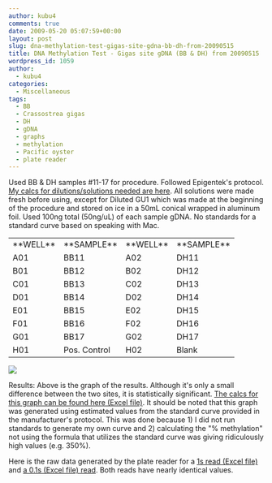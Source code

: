 ```yaml
---
author: kubu4
comments: true
date: 2009-05-20 05:07:59+00:00
layout: post
slug: dna-methylation-test-gigas-site-gdna-bb-dh-from-20090515
title: DNA Methylation Test - Gigas site gDNA (BB & DH) from 20090515
wordpress_id: 1059
author:
  - kubu4
categories:
  - Miscellaneous
tags:
  - BB
  - Crassostrea gigas
  - DH
  - gDNA
  - graphs
  - methylation
  - Pacific oyster
  - plate reader
---
```


Used BB & DH samples #11-17 for procedure. Followed Epigentek's protocol. [My calcs for dilutions/solutions needed are here](https://eagle.fish.washington.edu/Arabidopsis/Notebook%20Workup%20Files/20090519-01.jpg). All solutions were made fresh before using, except for Diluted GU1 which was made at the beginning of the procedure and stored on ice in a 50mL conical wrapped in aluminum foil. Used 100ng total (50ng/uL) of each sample gDNA. No standards for a standard curve based on speaking with Mac.

<table class="wiki_table mceItemTable" >
<tbody >
<tr >

<td >**WELL**
</td>

<td >**SAMPLE**
</td>

<td >**WELL**
</td>

<td >**SAMPLE**
</td>
</tr>
<tr >

<td >A01
</td>

<td >BB11
</td>

<td >A02
</td>

<td >DH11
</td>
</tr>
<tr >

<td >B01
</td>

<td >BB12
</td>

<td >B02
</td>

<td >DH12
</td>
</tr>
<tr >

<td >C01
</td>

<td >BB13
</td>

<td >C02
</td>

<td >DH13
</td>
</tr>
<tr >

<td >D01
</td>

<td >BB14
</td>

<td >D02
</td>

<td >DH14
</td>
</tr>
<tr >

<td >E01
</td>

<td >BB15
</td>

<td >E02
</td>

<td >DH15
</td>
</tr>
<tr >

<td >F01
</td>

<td >BB16
</td>

<td >F02
</td>

<td >DH16
</td>
</tr>
<tr >

<td >G01
</td>

<td >BB17
</td>

<td >G02
</td>

<td >DH17
</td>
</tr>
<tr >

<td >H01
</td>

<td >Pos. Control
</td>

<td >H02
</td>

<td >Blank
</td>
</tr>
</tbody>
</table>

![](https://eagle.fish.washington.edu/Arabidopsis/20090519%20gigas%20methylation%20BB%20vs%20DH%20graph.jpg)

Results: Above is the graph of the results. Although it's only a small difference between the two sites, it is statistically significant. [The calcs for this graph can be found here (Excel file)](https://eagle.fish.washington.edu/Arabidopsis/Notebook%20Workup%20Files/20090519%20Gigas%20DNA%20methylation%20workup%20SJW.xls). It should be noted that this graph was generated using estimated values from the standard curve provided in the manufacturer's protocol. This was done because 1) I did not run standards to generate my own curve and 2) calculating the "% methylation" not using the formula that utilizes the standard curve was giving ridiculously high values (e.g. 350%).

Here is the raw data generated by the plate reader for a [1s read (Excel file)](https://eagle.fish.washington.edu/Arabidopsis/Notebook%20Workup%20Files/20090519%20gDNA%20Methylation%201s%20SJW.xls) and [a 0.1s (Excel file) read](http://eagle.fish.washington.edu/Arabidopsis/Notebook%20Workup%20Files/20090519%20gDNA%20Methylation%200.1s%20SJW.xls). Both reads have nearly identical values.
